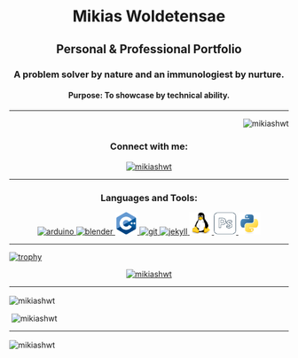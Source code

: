 <h1 align="center">Mikias Woldetensae</h1>
<h2 align="center">Personal & Professional Portfolio</h2>
<h3 align="center">A problem solver by nature and an immunologiest by nurture.</h3>
<h4 align="center">Purpose: To showcase by technical ability.</h4>

<hr />

<p align="right"> <img src="https://komarev.com/ghpvc/?username=mikiashwt&label=Profile%20views&color=0e75b6&style=flat"
        alt="mikiashwt" /> </p>

<h3 align="center">Connect with me:</h3>
<p align="center">
    <a href="https://linkedin.com/in/mikiashwt" target="blank"><img align="center"
            src="https://raw.githubusercontent.com/rahuldkjain/github-profile-readme-generator/master/src/images/icons/Social/linked-in-alt.svg"
            alt="mikiashwt" height="30" width="40" /></a>
</p>

<hr />

<h3 align="center">Languages and Tools:</h3>
<p align="center">
    <a href="https://www.arduino.cc/" target="_blank" rel="noreferrer"> <img
            src="https://cdn.worldvectorlogo.com/logos/arduino-1.svg" alt="arduino" width="40" height="40" /> </a>
    <a href="https://www.blender.org/" target="_blank" rel="noreferrer"> <img
            src="https://download.blender.org/branding/community/blender_community_badge_white.svg" alt="blender"
            width="40" height="40" /> </a>
    <a href="https://www.w3schools.com/cpp/" target="_blank" rel="noreferrer"> <img
            src="https://raw.githubusercontent.com/devicons/devicon/master/icons/cplusplus/cplusplus-original.svg"
            alt="cplusplus" width="40" height="40" /> </a>
    <a href="https://git-scm.com/" target="_blank" rel="noreferrer"> <img
            src="https://www.vectorlogo.zone/logos/git-scm/git-scm-icon.svg" alt="git" width="40" height="40" /> </a>
    <a href="https://jekyllrb.com/" target="_blank" rel="noreferrer"> <img
            src="https://www.vectorlogo.zone/logos/jekyllrb/jekyllrb-icon.svg" alt="jekyll" width="40" height="40" />
    </a>
    <a href="https://www.linux.org/" target="_blank" rel="noreferrer"> <img
            src="https://raw.githubusercontent.com/devicons/devicon/master/icons/linux/linux-original.svg" alt="linux"
            width="40" height="40" /> </a>
    <a href="https://www.photoshop.com/en" target="_blank" rel="noreferrer"> <img
            src="https://raw.githubusercontent.com/devicons/devicon/master/icons/photoshop/photoshop-line.svg"
            alt="photoshop" width="40" height="40" /> </a>
    <a href="https://www.python.org" target="_blank" rel="noreferrer"> <img
            src="https://raw.githubusercontent.com/devicons/devicon/master/icons/python/python-original.svg"
            alt="python" width="40" height="40" /> </a>
</p>

<hr />

[![trophy](https://github-profile-trophy.vercel.app/?mikiashwt&theme=onedark)](https://github.com/ryo-ma/github-profile-trophy)

<p align="center"> <a href="https://github.com/ryo-ma/github-profile-trophy"><img
            src="https://github-profile-trophy.vercel.app/?username=mikiashwt&theme=onedark" alt="mikiashwt" /></a> </p>

<hr />            

<p><img align="center"
        src="https://github-readme-stats.vercel.app/api/top-langs?username=mikiashwt&show_icons=true&locale=en&layout=compact"
        alt="mikiashwt" /></p>

<p>&nbsp;<img align="center"
        src="https://github-readme-stats.vercel.app/api?username=mikiashwt&show_icons=true&locale=en" alt="mikiashwt" />
</p>

<hr />

<p><img align="center" src="https://github-readme-streak-stats.herokuapp.com/?user=mikiashwt&" alt="mikiashwt" /></p>
